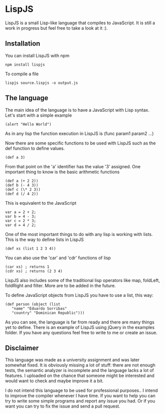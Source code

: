 LispJS
======

LispJS is a small Lisp-like language that compiles to JavaScript. It is still a work in progress
but feel free to take a look at it :).


Installation
------------

You can install LispJS with npm

    npm install lispjs

To compile a file

    lispjs source.lispjs -o output.js

The language
------------

The main idea of the language is to have a JavaScript with Lisp syntax.
Let's start with a simple example

    (alert "Hello World")

As in any lisp the function execution in LispJS is (func param1 param2 ...)

Now there are some specific functions to be used with LispJS such as the def function
to define values.

    (def a 3)

From that point on the 'a' identifier has the value '3' assigned. One important thing
to know is the basic arithmetic functions

    (def a (+ 2 2))
    (def b (- 4 3))
    (def c (\* 2 3))
    (def d (/ 4 2))

This is equivalent to the JavaScript

    var a = 2 + 2;
    var b = 4 - 3;
    var c = 2 * 3;
    var d = 4 / 2;

One of the most important things to do with any lisp is working with lists.
This is the way to define lists in LispJS

    (def xs (list 1 2 3 4))

You can also use the 'car' and 'cdr' functions of lisp

    (car xs) ; returns 1
    (cdr xs) ; returns (2 3 4)

LispJS also includes some of the traditional lisp operators like map, foldLeft, 
foldRight and filter. More are to be added in the future.

To define JavaScript objects from LispJS you have to use a list, this way:

    (def person (object (list
       "name" "Eduardo Sorribas"
       "country" "Dominican Republic")))

As you can see, the language is far from ready and there are many things yet
to define. There is an example of LispJS using jQuery in the examples folder.
If you have any questions feel free to write to me or create an issue.

Disclaimer
----------

This language was made as a university assignment and was later somewhat fixed.
It is obviously missing a lot of stuff: there are not enough tests, the semantic
analyzer is incomplete and the language lacks a lot of features. I uploaded on 
the chance that someone might be interested and would want to check and maybe 
improve it a bit.

I do not intend this language to be used for professional purposes.. I intend 
to improve the compiler whenever I have time. If you want to help you can try 
to write some simple programs and report any issue you had. Or if you want you 
can try to fix the issue and send a pull request.
